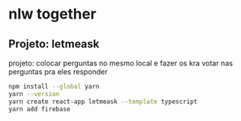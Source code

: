# nlw together
## Projeto: letmeask
projeto: colocar perguntas no mesmo local e fazer os kra votar nas perguntas pra eles responder

```bash
npm install --global yarn
yarn --version
yarn create react-app letmeask --template typescript
yarn add firebase
```